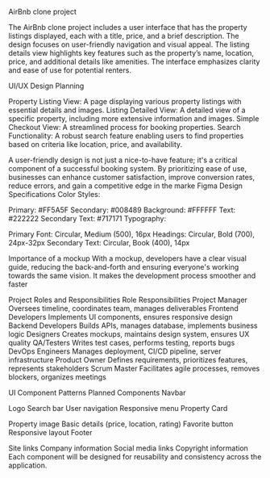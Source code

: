 
AirBnb clone project

The AirBnb clone project includes a user interface that has the property listings displayed, each with a title, price, and a brief description. The design focuses on user-friendly navigation and visual appeal. The listing details view  highlights key features such as the property’s name, location, price, and additional details like amenities. The interface emphasizes clarity and ease of use for potential renters.

UI/UX Design Planning

Property Listing View: A page displaying various property listings with essential details and images.
Listing Detailed View: A detailed view of a specific property, including more extensive information and images.
Simple Checkout View: A streamlined process for booking properties.
Search Functionality: A robust search feature enabling users to find properties based on criteria like location, price, and availability.

A user-friendly design is not just a nice-to-have feature; it's a critical component of a successful booking system. By prioritizing ease of use, businesses can enhance customer satisfaction, improve conversion rates, reduce errors, and gain a competitive edge in the marke
Figma Design Specifications
Color Styles:

Primary: #FF5A5F
Secondary: #008489
Background: #FFFFFF
Text: #222222
Secondary Text: #717171
Typography:

Primary Font: Circular, Medium (500), 16px
Headings: Circular, Bold (700), 24px-32px
Secondary Text: Circular, Book (400), 14px

Importance of a mockup
With a mockup, developers have a clear visual guide, reducing the back-and-forth and ensuring everyone's working towards the same vision. It makes the development process smoother and faster

Project Roles and Responsibilities
Role	Responsibilities
Project Manager	Oversees timeline, coordinates team, manages deliverables
Frontend Developers	Implements UI components, ensures responsive design
Backend Developers	Builds APIs, manages database, implements business logic
Designers	Creates mockups, maintains design system, ensures UX quality
QA/Testers	Writes test cases, performs testing, reports bugs
DevOps Engineers	Manages deployment, CI/CD pipeline, server infrastructure
Product Owner	Defines requirements, prioritizes features, represents stakeholders
Scrum Master	Facilitates agile processes, removes blockers, organizes meetings

UI Component Patterns
Planned Components
Navbar

Logo
Search bar
User navigation
Responsive menu
Property Card

Property image
Basic details (price, location, rating)
Favorite button
Responsive layout
Footer

Site links
Company information
Social media links
Copyright information
Each component will be designed for reusability and consistency across the application.
